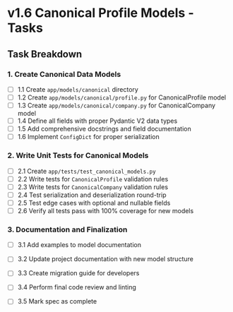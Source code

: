 # v1.6 Canonical Profile Models - Tasks

## Task Breakdown

### 1. **Create Canonical Data Models**
- [ ] 1.1 Create `app/models/canonical` directory
- [ ] 1.2 Create `app/models/canonical/profile.py` for CanonicalProfile model
- [ ] 1.3 Create `app/models/canonical/company.py` for CanonicalCompany model
- [ ] 1.4 Define all fields with proper Pydantic V2 data types
- [ ] 1.5 Add comprehensive docstrings and field documentation
- [ ] 1.6 Implement `ConfigDict` for proper serialization

### 2. **Write Unit Tests for Canonical Models**
- [ ] 2.1 Create `app/tests/test_canonical_models.py`
- [ ] 2.2 Write tests for `CanonicalProfile` validation rules
- [ ] 2.3 Write tests for `CanonicalCompany` validation rules
- [ ] 2.4 Test serialization and deserialization round-trip
- [ ] 2.5 Test edge cases with optional and nullable fields
- [ ] 2.6 Verify all tests pass with 100% coverage for new models

### 3. **Documentation and Finalization**
- [ ] 3.1 Add examples to model documentation
- [ ] 3.2 Update project documentation with new model structure
- [ ] 3.3 Create migration guide for developers
- [ ] 3.4 Perform final code review and linting
- [ ] 3.5 Mark spec as complete

